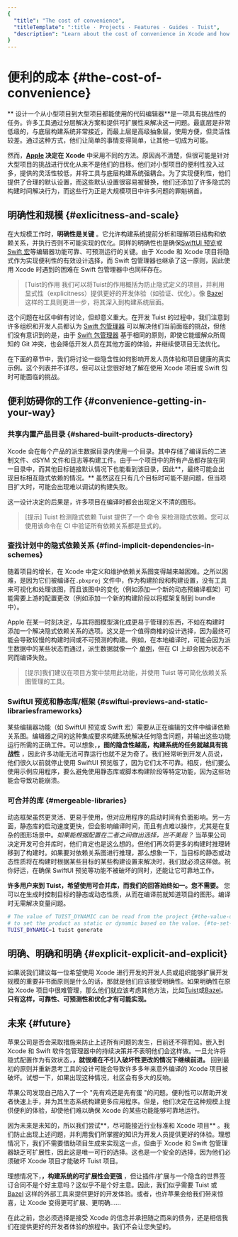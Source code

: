 ```yaml
---
{
  "title": "The cost of convenience",
  "titleTemplate": ":title · Projects · Features · Guides · Tuist",
  "description": "Learn about the cost of convenience in Xcode and how Tuist helps you prevent the issues that come with it."
}
---
```

# 便利的成本 {#the-cost-of-convenience}

**
设计一个从小型项目到大型项目都能使用的代码编辑器**是一项具有挑战性的任务。许多工具通过分层解决方案和提供可扩展性来解决这一问题。最底层是非常低级的，与底层构建系统非常接近，而最上层是高级抽象层，使用方便，但灵活性较差。通过这种方式，他们让简单的事情变得简单，让其他一切成为可能。

然而，**[Apple](https://www.apple.com) 决定在 Xcode**
中采用不同的方法。原因尚不清楚，但很可能是针对大型项目的挑战进行优化从来不是他们的目标。他们对小型项目的便利性投入过多，提供的灵活性较低，并将工具与底层构建系统强耦合。为了实现便利性，他们提供了合理的默认设置，而这些默认设置很容易被替换，他们还添加了许多隐式的构建时间解决行为，而这些行为正是大规模项目中许多问题的罪魁祸首。

## 明确性和规模 {#exlicitness-and-scale}

在大规模工作时，**明确性是关键** 。它允许构建系统提前分析和理解项目结构和依赖关系，并执行否则不可能实现的优化。同样的明确性也是确保[SwiftUI
预览](https://developer.apple.com/documentation/swiftui/previews-in-xcode)或[Swift
宏](https://docs.swift.org/swift-book/documentation/the-swift-programming-language/macros/)等编辑器功能可靠、可预测运行的关键。由于
Xcode 和 Xcode 项目将隐式作为实现便利性的有效设计选择，而 Swift 包管理器也继承了这一原则，因此使用 Xcode 时遇到的困难在 Swift
包管理器中也同样存在。

> [Tuist的作用 我们可以将Tuist的作用概括为防止隐式定义的项目，并利用显式性（explicitness）提供更好的开发体验（如验证、优化）。像
> [Bazel](https://bazel.build) 这样的工具则更进一步，将其深入到构建系统层面。

这个问题在社区中鲜有讨论，但却意义重大。在开发 Tuist 的过程中，我们注意到许多组织和开发人员都认为 [Swift
包管理器](https://www.swift.org/documentation/package-manager/)
可以解决他们当前面临的挑战，但他们没有意识到的是，由于 [Swift
包管理器](https://www.swift.org/documentation/package-manager/) 基于相同的原则，即使它能缓解众所周知的
Git 冲突，也会降低开发人员在其他方面的体验，并继续使项目无法优化。

在下面的章节中，我们将讨论一些隐含性如何影响开发人员体验和项目健康的真实示例。这个列表并不详尽，但可以让您很好地了解在使用 Xcode 项目或 Swift
包时可能面临的挑战。

## 便利妨碍你的工作 {#convenience-getting-in-your-way}

### 共享内置产品目录 {#shared-built-products-directory}

Xcode 会在每个产品的派生数据目录内使用一个目录。其中存储了编译后的二进制文件、dSYM
文件和日志等构建工件。由于一个项目中的所有产品都存放在同一目录中，而其他目标链接默认情况下也能看到该目录，因此**，最终可能会出现目标相互隐式依赖的情况。**
虽然这在只有几个目标时可能不是问题，但当项目扩大时，可能会出现难以调试的构建失败。

这一设计决定的后果是，许多项目在编译时都会出现定义不清的图形。

> [提示] Tuist 检测隐式依赖 Tuist 提供了一个
> <LocalizedLink href="/guides/features/inspect/implicit-dependencies"> 命令
> </LocalizedLink> 来检测隐式依赖。您可以使用该命令在 CI 中验证所有依赖关系都是显式的。

### 查找计划中的隐式依赖关系 {#find-implicit-dependencies-in-schemes}

随着项目的增长，在 Xcode 中定义和维护依赖关系图变得越来越困难。之所以困难，是因为它们被编译在`.pbxproj`
文件中，作为构建阶段和构建设置，没有工具来可视化和处理该图，而且该图中的变化（例如添加一个新的动态预编译框架）可能需要上游的配置更改（例如添加一个新的构建阶段以将框架复制到
bundle 中）。

Apple
在某一时刻决定，与其将图模型演化成更易于管理的东西，不如在构建时添加一个解决隐式依赖关系的选项。这又是一个值得商榷的设计选择，因为最终可能会导致较慢的构建时间或不可预测的构建。例如，在本地编译时，可能会因为派生数据中的某些状态而通过，派生数据就像一个
[单例](https://en.wikipedia.org/wiki/Singleton_pattern)，但在 CI 上却会因为状态不同而编译失败。

> [提示]我们建议在项目方案中禁用此功能，并使用 Tuist 等可简化依赖关系图管理的工具。

### SwiftUI 预览和静态库/框架 {#swiftui-previews-and-static-librariesframeworks}

某些编辑器功能（如 SwiftUI 预览或 Swift
宏）需要从正在编辑的文件中编译依赖关系图。编辑器之间的这种集成要求构建系统解决任何隐含问题，并输出这些功能运行所需的正确工件。可以想象，**，图的隐含性越高，构建系统的任务就越具有挑战性**
，因此许多功能无法可靠运行也就不足为奇了。我们经常听到开发人员说，他们很久以前就停止使用 SwiftUI
预览版了，因为它们太不可靠。相反，他们要么使用示例应用程序，要么避免使用静态库或脚本构建阶段等特定功能，因为这些功能会导致功能崩溃。

### 可合并的库 {#mergeable-libraries}

动态框架虽然更灵活、更易于使用，但对应用程序的启动时间有负面影响。另一方面，静态库的启动速度更快，但会影响编译时间，而且有点难以操作，尤其是在复杂的图形场景中。*如果能根据配置在二者之间做出选择，岂不美哉？*
当苹果公司决定开发可合并库时，他们肯定也是这么想的。但他们再次将更多的构建时推理转移到了构建时。如果要对依赖关系图进行推理，那么想象一下，当目标的静态或动态性质将在构建时根据某些目标的某些构建设置来解决时，我们就必须这样做。祝你好运，在确保
SwiftUI 预览等功能不被破坏的同时，还能让它可靠地工作。

**许多用户来到 Tuist，希望使用可合并库，而我们的回答始终如一。您不需要。**
您可以在生成时控制目标的静态或动态性质，从而在编译前就知道项目的图形。编译时无需解决变量问题。

```bash
# The value of TUIST_DYNAMIC can be read from the project {#the-value-of-tuist_dynamic-can-be-read-from-the-project}
# to set the product as static or dynamic based on the value. {#to-set-the-product-as-static-or-dynamic-based-on-the-value}
TUIST_DYNAMIC=1 tuist generate
```

## 明确、明确和明确 {#explicit-explicit-and-explicit}

如果说我们建议每一位希望使用 Xcode 进行开发的开发人员或组织能够扩展开发规模的重要非书面原则是什么的话，那就是他们应该接受明确性。如果明确性在原始
Xcode
项目中很难管理，那么他们就应该考虑其他方法，比如[Tuist](https://tuist.io)或[Bazel](https://bazel.build)。**只有这样，可靠性、可预测性和优化才有可能实现。**

## 未来 {#future｝

苹果公司是否会采取措施来防止上述所有问题的发生，目前还不得而知。嵌入到 Xcode 和 Swift
软件包管理器中的持续决策并不表明他们会这样做。一旦允许将隐式配置作为有效状态，**，就很难在不引入破坏性更改的情况下继续前进。**
回到最初的原则并重新思考工具的设计可能会导致许多多年来意外编译的 Xcode 项目被破坏。试想一下，如果出现这种情况，社区会有多大的反响。

苹果公司发现自己陷入了一个 "先有鸡还是先有蛋
"的问题。便利性可以帮助开发者快速上手，并为其生态系统构建更多应用程序。但是，他们决定在这种规模上提供便利的体验，却使他们难以确保 Xcode
的某些功能能够可靠地运行。

因为未来是未知的，所以我们尝试**，尽可能接近行业标准和 Xcode 项目**
。我们防止出现上述问题，并利用我们所掌握的知识为开发人员提供更好的体验。理想情况下，我们不需要借助项目生成来实现这一点，但由于 Xcode 和 Swift
包管理器缺乏可扩展性，因此这是唯一可行的选择。这也是一个安全的选择，因为他们必须破坏 Xcode 项目才能破坏 Tuist 项目。

理想情况下，**，构建系统的可扩展性会更强** ，但让插件/扩展与一个隐含的世界签订合同不是个好主意吗？这似乎不是个好主意。因此，我们似乎需要 Tuist 或
[Bazel](https://bazel.build) 这样的外部工具来提供更好的开发体验。或者，也许苹果会给我们带来惊喜，让 Xcode
变得更可扩展、更明确......

在此之前，您必须选择是接受 Xcode 的信念并承担随之而来的债务，还是相信我们在提供更好的开发者体验的旅程中。我们不会让您失望的。
